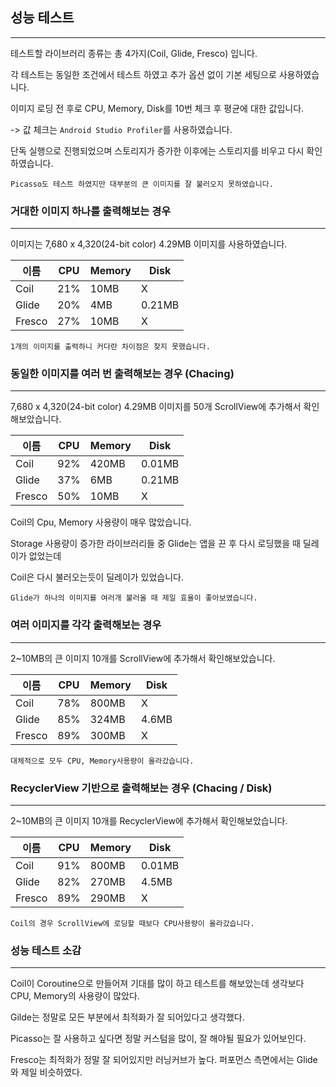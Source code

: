 ## **성능 테스트**
---

테스트할 라이브러리 종류는 총 4가지(Coil, Glide, Fresco) 입니다.

각 테스트는 동일한 조건에서 테스트 하였고 추가 옵션 없이 기본 세팅으로 사용하였습니다.

이미지 로딩 전 후로 CPU, Memory, Disk를 10번 체크 후 평균에 대한 값입니다.

-> 값 체크는 `Android Studio Profiler`를 사용하였습니다.

단독 실행으로 진행되었으며 스토리지가 증가한 이후에는 스토리지를 비우고 다시 확인하였습니다.

```
Picasso도 테스트 하였지만 대부분의 큰 이미지를 잘 불러오지 못하였습니다.
```

### **거대한 이미지 하나를 출력해보는 경우**
---

이미지는 7,680 x 4,320(24-bit color) 4.29MB 이미지를 사용하였습니다.

|이름| CPU | Memory | Disk |
|---|---|---|---|
|Coil|21%|10MB|X|
|Glide|20%|4MB|0.21MB|
|Fresco|27%|10MB|X|

```
1개의 이미지를 출력하니 커다란 차이점은 찾지 못했습니다.
```


### **동일한 이미지를 여러 번 출력해보는 경우 (Chacing)**
---
7,680 x 4,320(24-bit color) 4.29MB 이미지를 50개 ScrollView에 추가해서 확인해보았습니다.

|이름| CPU | Memory | Disk |
|---|---|---|---|
|Coil|92%|420MB|0.01MB|
|Glide|37%|6MB|0.21MB|
|Fresco|50%|10MB|X|

Coil의 Cpu, Memory 사용량이 매우 많았습니다.

Storage 사용량이 증가한 라이브러리들 중 Glide는 앱을 끈 후 다시 로딩했을 때 딜레이가 없었는데

Coil은 다시 불러오는듯이 딜레이가 있었습니다.

```
Glide가 하나의 이미지를 여러개 불러올 때 제일 효율이 좋아보였습니다.
```

### **여러 이미지를 각각 출력해보는 경우**
---

2~10MB의 큰 이미지 10개를 ScrollView에 추가해서 확인해보았습니다.

|이름| CPU | Memory | Disk |
|---|---|---|---|
|Coil|78%|800MB|X|
|Glide|85%|324MB|4.6MB|
|Fresco|89%|300MB|X|

```
대체적으로 모두 CPU, Memory사용량이 올라갔습니다.
```

### **RecyclerView 기반으로 출력해보는 경우 (Chacing / Disk)**
---
2~10MB의 큰 이미지 10개를 RecyclerView에 추가해서 확인해보았습니다.

|이름| CPU | Memory | Disk |
|---|---|---|---|
|Coil|91%|800MB|0.01MB|
|Glide|82%|270MB|4.5MB|
|Fresco|89%|290MB|X|

```
Coil의 경우 ScrollView에 로딩할 때보다 CPU사용량이 올라갔습니다.
```


### 성능 테스트 소감
---
Coil이 Coroutine으로 만들어져 기대를 많이 하고 테스트를 해보았는데 생각보다 CPU, Memory의 사용량이 많았다.

Gilde는 정말로 모든 부분에서 최적화가 잘 되어있다고 생각했다.

Picasso는 잘 사용하고 싶다면 정말 커스텀을 많이, 잘 해야될 필요가 있어보인다.

Fresco는 최적화가 정말 잘 되어있지만 러닝커브가 높다. 퍼포먼스 측면에서는 Glide와 제일 비슷하였다.